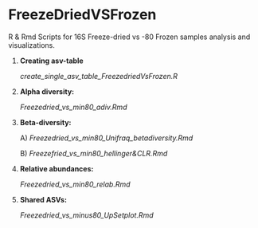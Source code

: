 # FreezeDriedVSFrozen
R & Rmd Scripts for 16S Freeze-dried vs -80 Frozen samples analysis and visualizations.

1. **Creating asv-table**
   
   *create_single_asv_table_FreezedriedVsFrozen.R*

2) **Alpha diversity:**

   *Freezedried_vs_min80_adiv.Rmd*
   

3) **Beta-diversity:**

   A) *Freezedried_vs_min80_Unifraq_betadiversity.Rmd* 

   B) *Freezefried_vs_min80_hellinger&CLR.Rmd*
   
   
4) **Relative abundances:**

   *Freezedried_vs_min80_relab.Rmd*
   

5) **Shared ASVs:**

   *Freezedried_vs_minus80_UpSetplot.Rmd*
